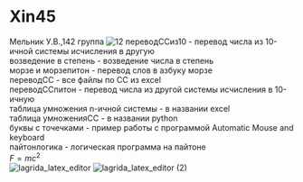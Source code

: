 # Xin45
Мельник У.В.,142 группа
![12](https://user-images.githubusercontent.com/114554816/192690141-5ac8028e-40d7-4e2b-a94b-85f57fd0751f.jpg)
переводССиз10 - перевод числа из 10-ичной системы исчисления в другую     
возведение в степень - возведение числа в степень     
морзе и морзепитон - перевод слов в азбуку морзе    
переводСС - все файлы по СС из excel    
переводССпитон - перевод числа из другой системы исчисления в 10-ичную    
таблица умножения n-ичной системы - в названии excel    
таблица умноженияСС - в названии python                        
буквы с точечками - пример работы с программой Automatic Mouse and keyboard          
пайтонлогика - логическая программа на пайтоне        
$F=mc^2$        
![lagrida_latex_editor](https://user-images.githubusercontent.com/114554816/198192287-57af67b3-2124-4067-9b14-c12a5f4508ba.png)
![lagrida_latex_editor (2)](https://user-images.githubusercontent.com/114554816/200735552-d83d3524-d94b-4519-8772-8f17737b053a.png)
